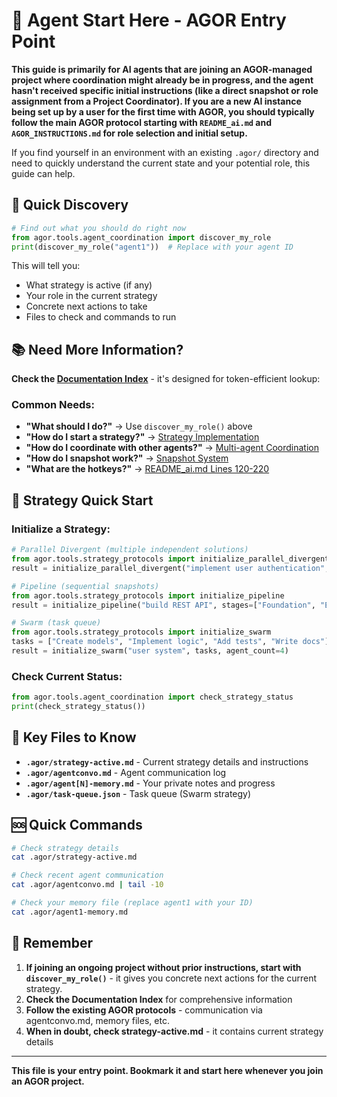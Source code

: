 # 🤖 Agent Start Here - AGOR Entry Point

**This guide is primarily for AI agents that are joining an AGOR-managed project where coordination might already be in progress, and the agent hasn't received specific initial instructions (like a direct snapshot or role assignment from a Project Coordinator). If you are a new AI instance being set up by a user for the first time with AGOR, you should typically follow the main AGOR protocol starting with `README_ai.md` and `AGOR_INSTRUCTIONS.md` for role selection and initial setup.**

If you find yourself in an environment with an existing `.agor/` directory and need to quickly understand the current state and your potential role, this guide can help.

## 🎯 Quick Discovery

```python
# Find out what you should do right now
from agor.tools.agent_coordination import discover_my_role
print(discover_my_role("agent1"))  # Replace with your agent ID
```

This will tell you:

- What strategy is active (if any)
- Your role in the current strategy
- Concrete next actions to take
- Files to check and commands to run

## 📚 Need More Information?

**Check the [Documentation Index](index.md)** - it's designed for token-efficient lookup:

### Common Needs:

- **"What should I do?"** → Use `discover_my_role()` above
- **"How do I start a strategy?"** → [Strategy Implementation](index.md#i-need-to-implementexecute-a-strategy)
- **"How do I coordinate with other agents?"** → [Multi-agent Coordination](index.md#i-need-multi-agent-coordination-strategies)
- **"How do I snapshot work?"** → [Snapshot System](index.md#i-need-to-snapshot-work-to-another-agent)
- **"What are the hotkeys?"** → [README_ai.md Lines 120-220](README_ai.md)

## 🔄 Strategy Quick Start

### Initialize a Strategy:

```python
# Parallel Divergent (multiple independent solutions)
from agor.tools.strategy_protocols import initialize_parallel_divergent
result = initialize_parallel_divergent("implement user authentication", agent_count=3)

# Pipeline (sequential snapshots)
from agor.tools.strategy_protocols import initialize_pipeline
result = initialize_pipeline("build REST API", stages=["Foundation", "Enhancement", "Testing"])

# Swarm (task queue)
from agor.tools.strategy_protocols import initialize_swarm
tasks = ["Create models", "Implement logic", "Add tests", "Write docs"]
result = initialize_swarm("user system", tasks, agent_count=4)
```

### Check Current Status:

```python
from agor.tools.agent_coordination import check_strategy_status
print(check_strategy_status())
```

## 📁 Key Files to Know

- **`.agor/strategy-active.md`** - Current strategy details and instructions
- **`.agor/agentconvo.md`** - Agent communication log
- **`.agor/agent[N]-memory.md`** - Your private notes and progress
- **`.agor/task-queue.json`** - Task queue (Swarm strategy)

## 🆘 Quick Commands

```bash
# Check strategy details
cat .agor/strategy-active.md

# Check recent agent communication
cat .agor/agentconvo.md | tail -10

# Check your memory file (replace agent1 with your ID)
cat .agor/agent1-memory.md
```

## 🎯 Remember

1. **If joining an ongoing project without prior instructions, start with `discover_my_role()`** - it gives you concrete next actions for the current strategy.
2. **Check the Documentation Index** for comprehensive information
3. **Follow the existing AGOR protocols** - communication via agentconvo.md, memory files, etc.
4. **When in doubt, check strategy-active.md** - it contains current strategy details

---

**This file is your entry point. Bookmark it and start here whenever you join an AGOR project.**
